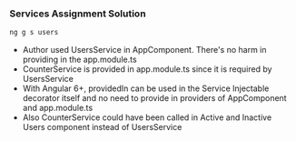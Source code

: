 ### Services Assignment Solution

```sh
ng g s users
```
* Author used UsersService in AppComponent. There's no harm in providing in the app.module.ts
* CounterService is provided in app.module.ts since it is required by UsersService
* With Angular 6+, providedIn can be used in the Service Injectable decorator itself and no need to provide in providers of AppComponent and app.module.ts
* Also CounterService could have been called in Active and Inactive Users component instead of UsersService